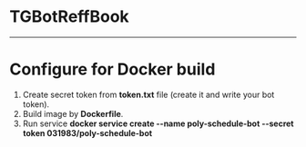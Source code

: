 # TGBotReffBook
***

Configure for Docker build
=====================
1. Create secret token from **token.txt** file (create it and write your bot token).
2. Build image by **Dockerfile**.
3. Run service **docker service create --name poly-schedule-bot --secret token 031983/poly-schedule-bot**